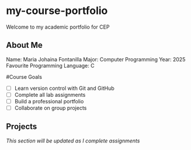 # my-course-portfolio
Welcome to my academic portfolio for CEP

## About Me
Name: Maria Johaina Fontanilla
Major: Computer Programming
Year: 2025
Favourite Programming Language: C

#Course Goals
- [ ] Learn version control with Git and GitHub
- [ ] Complete all lab assignments
- [ ] Build a professional portfolio
- [ ] Collaborate on group projects

## Projects
*This section will be updated as I complete assignments*


